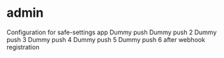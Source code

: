 # admin
Configuration for safe-settings app
Dummy push
Dummy push 2
Dummy push 3
Dummy push 4
Dummy push 5
Dummy push 6 after webhook registration
